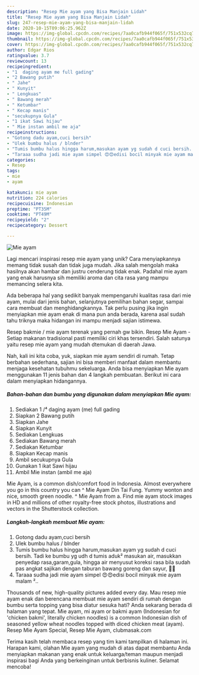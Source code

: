 ```yaml
---
description: "Resep Mie ayam yang Bisa Manjain Lidah"
title: "Resep Mie ayam yang Bisa Manjain Lidah"
slug: 247-resep-mie-ayam-yang-bisa-manjain-lidah
date: 2020-10-15T09:06:25.962Z
image: https://img-global.cpcdn.com/recipes/7aa0cafb944f065f/751x532cq70/mie-ayam-foto-resep-utama.jpg
thumbnail: https://img-global.cpcdn.com/recipes/7aa0cafb944f065f/751x532cq70/mie-ayam-foto-resep-utama.jpg
cover: https://img-global.cpcdn.com/recipes/7aa0cafb944f065f/751x532cq70/mie-ayam-foto-resep-utama.jpg
author: Edgar Rios
ratingvalue: 3.7
reviewcount: 13
recipeingredient:
- "1  daging ayam me full gading"
- "2 Bawang putih"
- " Jahe"
- " Kunyit"
- " Lengkuas"
- " Bawang merah"
- " Ketumbar"
- " Kecap manis"
- "secukupnya Gula"
- "1 ikat Sawi hijau"
- " Mie instan ambil me aja"
recipeinstructions:
- "Gotong dadu ayam,cuci bersih"
- "Ulek bumbu halus / blnder"
- "Tumis bumbu halus hingga harum,masukan ayam yg sudah d cuci bersih. Tadi ke bumbu yg udh d tumis aduk² masukan air, masukkan penyedap rasa,garam,gula, hingga air menyusut koreksi rasa bila sudah pas angkat sajikan dengan taburan bawang goreng dan sayur, 🤩😁"
- "Taraaa sudha jadi mie ayam simpel 😍😍edisi bocil minyak mie ayam malam ².."
categories:
- Resep
tags:
- mie
- ayam

katakunci: mie ayam 
nutrition: 224 calories
recipecuisine: Indonesian
preptime: "PT35M"
cooktime: "PT49M"
recipeyield: "2"
recipecategory: Dessert

---
```



![Mie ayam](https://img-global.cpcdn.com/recipes/7aa0cafb944f065f/751x532cq70/mie-ayam-foto-resep-utama.jpg)

Lagi mencari inspirasi resep mie ayam yang unik? Cara menyiapkannya memang tidak susah dan tidak juga mudah. Jika salah mengolah maka hasilnya akan hambar dan justru cenderung tidak enak. Padahal mie ayam yang enak harusnya sih memiliki aroma dan cita rasa yang mampu memancing selera kita.

Ada beberapa hal yang sedikit banyak mempengaruhi kualitas rasa dari mie ayam, mulai dari jenis bahan, selanjutnya pemilihan bahan segar, sampai cara membuat dan menghidangkannya. Tak perlu pusing jika ingin menyiapkan mie ayam enak di mana pun anda berada, karena asal sudah tahu triknya maka hidangan ini mampu menjadi sajian istimewa.

Resep bakmie / mie ayam terenak yang pernah gw bikin. Resep Mie Ayam - Setiap makanan tradisional pasti memiliki ciri khas tersendiri. Salah satunya yaitu resep mie ayam yang mudah dtemukan di daerah Jawa.


Nah, kali ini kita coba, yuk, siapkan mie ayam sendiri di rumah. Tetap berbahan sederhana, sajian ini bisa memberi manfaat dalam membantu menjaga kesehatan tubuhmu sekeluarga. Anda bisa menyiapkan Mie ayam menggunakan 11 jenis bahan dan 4 langkah pembuatan. Berikut ini cara dalam menyiapkan hidangannya.

<!--inarticleads1-->

##### Bahan-bahan dan bumbu yang digunakan dalam menyiapkan Mie ayam:

1. Sediakan 1 /⁴ daging ayam (me) full gading
1. Siapkan 2 Bawang putih
1. Siapkan  Jahe
1. Siapkan  Kunyit
1. Sediakan  Lengkuas
1. Sediakan  Bawang merah
1. Sediakan  Ketumbar
1. Siapkan  Kecap manis
1. Ambil secukupnya Gula
1. Gunakan 1 ikat Sawi hijau
1. Ambil  Mie instan (ambil me aja)


Mie Ayam, is a common dish/comfort food in Indonesia. Almost everywhere you go in this country you can ^ Mie Ayam Din Tai Fung. Yummy wonton and nice, smooth green noodle. ^ Mie Ayam from a. Find mie ayam stock images in HD and millions of other royalty-free stock photos, illustrations and vectors in the Shutterstock collection. 

<!--inarticleads2-->

##### Langkah-langkah membuat Mie ayam:

1. Gotong dadu ayam,cuci bersih
1. Ulek bumbu halus / blnder
1. Tumis bumbu halus hingga harum,masukan ayam yg sudah d cuci bersih. Tadi ke bumbu yg udh d tumis aduk² masukan air, masukkan penyedap rasa,garam,gula, hingga air menyusut koreksi rasa bila sudah pas angkat sajikan dengan taburan bawang goreng dan sayur, 🤩😁
1. Taraaa sudha jadi mie ayam simpel 😍😍edisi bocil minyak mie ayam malam ²..


Thousands of new, high-quality pictures added every day. Mau resep mie ayam enak dan berencana membuat mie ayam sendiri di rumah dengan bumbu serta topping yang bisa diatur sesuka hati? Anda sekarang berada di halaman yang tepat. Mie ayam, mi ayam or bakmi ayam (Indonesian for &#39;chicken bakmi&#39;, literally chicken noodles) is a common Indonesian dish of seasoned yellow wheat noodles topped with diced chicken meat (ayam). Resep Mie Ayam Special, Resep Mie Ayam, clubmasak.com 

Terima kasih telah membaca resep yang tim kami tampilkan di halaman ini. Harapan kami, olahan Mie ayam yang mudah di atas dapat membantu Anda menyiapkan makanan yang enak untuk keluarga/teman maupun menjadi inspirasi bagi Anda yang berkeinginan untuk berbisnis kuliner. Selamat mencoba!
